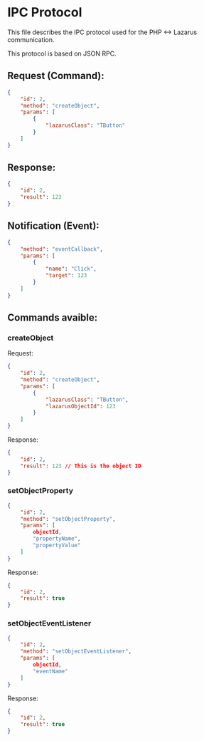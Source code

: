 # IPC Protocol

This file describes the IPC protocol used for the PHP <-> Lazarus communication.

This protocol is based on JSON RPC.

## Request (Command):

```json
{
	"id": 2,
	"method": "createObject",
	"params": [
		{
			"lazarusClass": "TButton"
		}
	]
}
```

## Response:

```json
{
	"id": 2,
	"result": 123
}
```

## Notification (Event):

```json
{
	"method": "eventCallback",
	"params": [
		{
			"name": "Click",
			"target": 123
		}
	]
}
```

## Commands avaible:

### createObject

Request:

```json
{
	"id": 2,
	"method": "createObject",
	"params": [
		{
			"lazarusClass": "TButton",
			"lazarusObjectId": 123
		}
	]
}
```

Response:

```json
{
	"id": 2,
	"result": 123 // This is the object ID
}
```

### setObjectProperty

```json
{
	"id": 2,
	"method": "setObjectProperty",
	"params": [
		objectId,
		"propertyName",
		"propertyValue"
	]
}
```

Response:

```json
{
	"id": 2,
	"result": true
}
```

### setObjectEventListener

```json
{
	"id": 2,
	"method": "setObjectEventListener",
	"params": [
		objectId,
		"eventName"
	]
}
```

Response:

```json
{
	"id": 2,
	"result": true
}
```